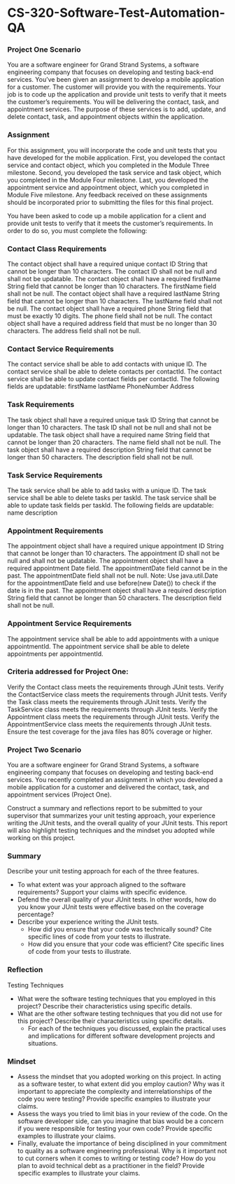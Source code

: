 # CS-320-Software-Test-Automation-QA
### Project One Scenario
You are a software engineer for Grand Strand Systems, a software engineering company that focuses on developing and testing back-end services. You’ve been given an assignment to develop a mobile application for a customer. The customer will provide you with the requirements. Your job is to code up the application and provide unit tests to verify that it meets the customer’s requirements. You will be delivering the contact, task, and appointment services. The purpose of these services is to add, update, and delete contact, task, and appointment objects within the application.

### Assignment
For this assignment, you will incorporate the code and unit tests that you have developed for the mobile application. First, you developed the contact service and contact object, which you completed in the Module Three milestone. Second, you developed the task service and task object, which you completed in the Module Four milestone. Last, you developed the appointment service and appointment object, which you completed in Module Five milestone. Any feedback received on these assignments should be incorporated prior to submitting the files for this final project.

You have been asked to code up a mobile application for a client and provide unit tests to verify that it meets the customer’s requirements. In order to do so, you must complete the following:

### Contact Class Requirements
The contact object shall have a required unique contact ID String that cannot be longer than 10 characters. The contact ID shall not be null and shall not be updatable.
The contact object shall have a required firstName String field that cannot be longer than 10 characters. The firstName field shall not be null.
The contact object shall have a required lastName String field that cannot be longer than 10 characters. The lastName field shall not be null.
The contact object shall have a required phone String field that must be exactly 10 digits. The phone field shall not be null.
The contact object shall have a required address field that must be no longer than 30 characters. The address field shall not be null.

### Contact Service Requirements
The contact service shall be able to add contacts with unique ID.
The contact service shall be able to delete contacts per contactId.
The contact service shall be able to update contact fields per contactId. The following fields are updatable:
firstName
lastName
PhoneNumber
Address

### Task Requirements
The task object shall have a required unique task ID String that cannot be longer than 10 characters. The task ID shall not be null and shall not be updatable.
The task object shall have a required name String field that cannot be longer than 20 characters. The name field shall not be null.
The task object shall have a required description String field that cannot be longer than 50 characters. The description field shall not be null.

### Task Service Requirements
The task service shall be able to add tasks with a unique ID.
The task service shall be able to delete tasks per taskId.
The task service shall be able to update task fields per taskId. The following fields are updatable:
name
description

### Appointment Requirements
The appointment object shall have a required unique appointment ID String that cannot be longer than 10 characters. The appointment ID shall not be null and shall not be updatable.
The appointment object shall have a required appointment Date field. The appointmentDate field cannot be in the past. The appointmentDate field shall not be null. Note: Use java.util.Date for the appointmentDate field and use before(new Date()) to check if the date is in the past.
The appointment object shall have a required description String field that cannot be longer than 50 characters. The description field shall not be null.

### Appointment Service Requirements
The appointment service shall be able to add appointments with a unique appointmentId.
The appointment service shall be able to delete appointments per appointmentId.

### Criteria addressed for Project One:
Verify the Contact class meets the requirements through JUnit tests.
Verify the ContactService class meets the requirements through JUnit tests.
Verify the Task class meets the requirements through JUnit tests.
Verify the TaskService class meets the requirements through JUnit tests.
Verify the Appointment class meets the requirements through JUnit tests.
Verify the AppointmentService class meets the requirements through JUnit tests.
Ensure the test coverage for the java files has 80% coverage or higher.

### Project Two Scenario
You are a software engineer for Grand Strand Systems, a software engineering company that focuses on developing and testing back-end services. You recently completed an assignment in which you developed a mobile application for a customer and delivered the contact, task, and appointment services (Project One).

Construct a summary and reflections report to be submitted to your supervisor that summarizes your unit testing approach, your experience writing the JUnit tests, and the overall quality of your JUnit tests. This report will also highlight testing techniques and the mindset you adopted while working on this project.

### Summary
Describe your unit testing approach for each of the three features.
-  To what extent was your approach aligned to the software requirements? Support your claims with specific evidence.
-  Defend the overall quality of your JUnit tests. In other words, how do you know your JUnit tests were effective based on the coverage percentage?
-  Describe your experience writing the JUnit tests.
   -  How did you ensure that your code was technically sound? Cite specific lines of code from your tests to illustrate.
   -  How did you ensure that your code was efficient? Cite specific lines of code from your tests to illustrate.

### Reflection
Testing Techniques
-  What were the software testing techniques that you employed in this project? Describe their characteristics using specific details.
-  What are the other software testing techniques that you did not use for this project? Describe their characteristics using specific details.
   -  For each of the techniques you discussed, explain the practical uses and implications for different software development projects and situations.

### Mindset
-  Assess the mindset that you adopted working on this project. In acting as a software tester, to what extent did you employ caution? Why was it important to            appreciate the complexity and interrelationships of the code you were testing? Provide specific examples to illustrate your claims.
-  Assess the ways you tried to limit bias in your review of the code. On the software developer side, can you imagine that bias would be a concern if you were            responsible for testing your own code? Provide specific examples to illustrate your claims.
-  Finally, evaluate the importance of being disciplined in your commitment to quality as a software engineering professional. Why is it important not to cut corners      when it comes to writing or testing code? How do you plan to avoid technical debt as a practitioner in the field? Provide specific examples to illustrate your          claims.
